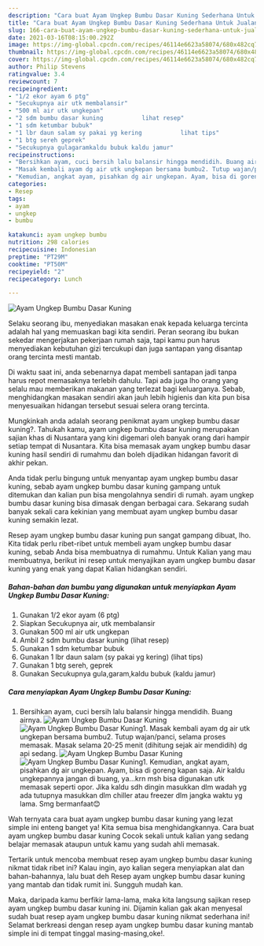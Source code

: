 ```yaml
---
description: "Cara buat Ayam Ungkep Bumbu Dasar Kuning Sederhana Untuk Jualan"
title: "Cara buat Ayam Ungkep Bumbu Dasar Kuning Sederhana Untuk Jualan"
slug: 166-cara-buat-ayam-ungkep-bumbu-dasar-kuning-sederhana-untuk-jualan
date: 2021-03-16T08:15:00.292Z
image: https://img-global.cpcdn.com/recipes/46114e6623a58074/680x482cq70/ayam-ungkep-bumbu-dasar-kuning-foto-resep-utama.jpg
thumbnail: https://img-global.cpcdn.com/recipes/46114e6623a58074/680x482cq70/ayam-ungkep-bumbu-dasar-kuning-foto-resep-utama.jpg
cover: https://img-global.cpcdn.com/recipes/46114e6623a58074/680x482cq70/ayam-ungkep-bumbu-dasar-kuning-foto-resep-utama.jpg
author: Philip Stevens
ratingvalue: 3.4
reviewcount: 7
recipeingredient:
- "1/2 ekor ayam 6 ptg"
- "Secukupnya air utk membalansir"
- "500 ml air utk ungkepan"
- "2 sdm bumbu dasar kuning           lihat resep"
- "1 sdm ketumbar bubuk"
- "1 lbr daun salam sy pakai yg kering           lihat tips"
- "1 btg sereh geprek"
- "Secukupnya gulagaramkaldu bubuk kaldu jamur"
recipeinstructions:
- "Bersihkan ayam, cuci bersih lalu balansir hingga mendidih. Buang airnya."
- "Masak kembali ayam dg air utk ungkepan bersama bumbu2. Tutup wajan/panci, selama proses memasak. Masak selama 20-25 menit (dihitung sejak air mendidih) dg api sedang."
- "Kemudian, angkat ayam, pisahkan dg air ungkepan. Ayam, bisa di goreng kapan saja. Air kaldu ungkepannya jangan di buang, ya...krn msh bisa digunakan utk memasak seperti opor. Jika kaldu sdh dingin masukkan dlm wadah yg ada tutupnya masukkan dlm chiller atau freezer dlm jangka waktu yg lama. Smg bermanfaat😊"
categories:
- Resep
tags:
- ayam
- ungkep
- bumbu

katakunci: ayam ungkep bumbu 
nutrition: 298 calories
recipecuisine: Indonesian
preptime: "PT29M"
cooktime: "PT50M"
recipeyield: "2"
recipecategory: Lunch

---
```



![Ayam Ungkep Bumbu Dasar Kuning](https://img-global.cpcdn.com/recipes/46114e6623a58074/680x482cq70/ayam-ungkep-bumbu-dasar-kuning-foto-resep-utama.jpg)

Selaku seorang ibu, menyediakan masakan enak kepada keluarga tercinta adalah hal yang memuaskan bagi kita sendiri. Peran seorang ibu bukan sekedar mengerjakan pekerjaan rumah saja, tapi kamu pun harus menyediakan kebutuhan gizi tercukupi dan juga santapan yang disantap orang tercinta mesti mantab.

Di waktu  saat ini, anda sebenarnya dapat membeli santapan jadi tanpa harus repot memasaknya terlebih dahulu. Tapi ada juga lho orang yang selalu mau memberikan makanan yang terlezat bagi keluarganya. Sebab, menghidangkan masakan sendiri akan jauh lebih higienis dan kita pun bisa menyesuaikan hidangan tersebut sesuai selera orang tercinta. 



Mungkinkah anda adalah seorang penikmat ayam ungkep bumbu dasar kuning?. Tahukah kamu, ayam ungkep bumbu dasar kuning merupakan sajian khas di Nusantara yang kini digemari oleh banyak orang dari hampir setiap tempat di Nusantara. Kita bisa memasak ayam ungkep bumbu dasar kuning hasil sendiri di rumahmu dan boleh dijadikan hidangan favorit di akhir pekan.

Anda tidak perlu bingung untuk menyantap ayam ungkep bumbu dasar kuning, sebab ayam ungkep bumbu dasar kuning gampang untuk ditemukan dan kalian pun bisa mengolahnya sendiri di rumah. ayam ungkep bumbu dasar kuning bisa dimasak dengan berbagai cara. Sekarang sudah banyak sekali cara kekinian yang membuat ayam ungkep bumbu dasar kuning semakin lezat.

Resep ayam ungkep bumbu dasar kuning pun sangat gampang dibuat, lho. Kita tidak perlu ribet-ribet untuk membeli ayam ungkep bumbu dasar kuning, sebab Anda bisa membuatnya di rumahmu. Untuk Kalian yang mau membuatnya, berikut ini resep untuk menyajikan ayam ungkep bumbu dasar kuning yang enak yang dapat Kalian hidangkan sendiri.

<!--inarticleads1-->

##### Bahan-bahan dan bumbu yang digunakan untuk menyiapkan Ayam Ungkep Bumbu Dasar Kuning:

1. Gunakan 1/2 ekor ayam (6 ptg)
1. Siapkan Secukupnya air, utk membalansir
1. Gunakan 500 ml air utk ungkepan
1. Ambil 2 sdm bumbu dasar kuning           (lihat resep)
1. Gunakan 1 sdm ketumbar bubuk
1. Gunakan 1 lbr daun salam (sy pakai yg kering)           (lihat tips)
1. Gunakan 1 btg sereh, geprek
1. Gunakan Secukupnya gula,garam,kaldu bubuk (kaldu jamur)




<!--inarticleads2-->

##### Cara menyiapkan Ayam Ungkep Bumbu Dasar Kuning:

1. Bersihkan ayam, cuci bersih lalu balansir hingga mendidih. Buang airnya.
<img src="https://img-global.cpcdn.com/steps/322aec2d381998cd/160x128cq70/ayam-ungkep-bumbu-dasar-kuning-langkah-memasak-1-foto.jpg" alt="Ayam Ungkep Bumbu Dasar Kuning"><img src="https://img-global.cpcdn.com/steps/64ebdc8acd41c444/160x128cq70/ayam-ungkep-bumbu-dasar-kuning-langkah-memasak-1-foto.jpg" alt="Ayam Ungkep Bumbu Dasar Kuning">1. Masak kembali ayam dg air utk ungkepan bersama bumbu2. Tutup wajan/panci, selama proses memasak. Masak selama 20-25 menit (dihitung sejak air mendidih) dg api sedang.
<img src="https://img-global.cpcdn.com/steps/9ad47b32a7cfdea3/160x128cq70/ayam-ungkep-bumbu-dasar-kuning-langkah-memasak-2-foto.jpg" alt="Ayam Ungkep Bumbu Dasar Kuning"><img src="https://img-global.cpcdn.com/steps/1404215cfd73ffb5/160x128cq70/ayam-ungkep-bumbu-dasar-kuning-langkah-memasak-2-foto.jpg" alt="Ayam Ungkep Bumbu Dasar Kuning">1. Kemudian, angkat ayam, pisahkan dg air ungkepan. Ayam, bisa di goreng kapan saja. Air kaldu ungkepannya jangan di buang, ya...krn msh bisa digunakan utk memasak seperti opor. Jika kaldu sdh dingin masukkan dlm wadah yg ada tutupnya masukkan dlm chiller atau freezer dlm jangka waktu yg lama. Smg bermanfaat😊




Wah ternyata cara buat ayam ungkep bumbu dasar kuning yang lezat simple ini enteng banget ya! Kita semua bisa menghidangkannya. Cara buat ayam ungkep bumbu dasar kuning Cocok sekali untuk kalian yang sedang belajar memasak ataupun untuk kamu yang sudah ahli memasak.

Tertarik untuk mencoba membuat resep ayam ungkep bumbu dasar kuning nikmat tidak ribet ini? Kalau ingin, ayo kalian segera menyiapkan alat dan bahan-bahannya, lalu buat deh Resep ayam ungkep bumbu dasar kuning yang mantab dan tidak rumit ini. Sungguh mudah kan. 

Maka, daripada kamu berfikir lama-lama, maka kita langsung sajikan resep ayam ungkep bumbu dasar kuning ini. Dijamin kalian gak akan menyesal sudah buat resep ayam ungkep bumbu dasar kuning nikmat sederhana ini! Selamat berkreasi dengan resep ayam ungkep bumbu dasar kuning mantab simple ini di tempat tinggal masing-masing,oke!.

